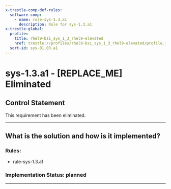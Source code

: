 ```yaml
---
x-trestle-comp-def-rules:
  software-comp:
    - name: rule-sys-1.3.a1
      description: Rule for sys-1.3.a1
x-trestle-global:
  profile:
    title: rhel9-bsi_sys_1_3_rhel9-elevated
    href: trestle://profiles/rhel9-bsi_sys_1_3_rhel9-elevated/profile.json
  sort-id: sys-01.03.a1
---
```


# sys-1.3.a1 - \[REPLACE_ME\] Eliminated

## Control Statement

This requirement has been eliminated.

______________________________________________________________________

## What is the solution and how is it implemented?

<!-- For implementation status enter one of: implemented, partial, planned, alternative, not-applicable -->

<!-- Note that the list of rules under ### Rules: is read-only and changes will not be captured after assembly to JSON -->

<!-- Add control implementation description here for control: sys-1.3.a1 -->

### Rules:

  - rule-sys-1.3.a1

### Implementation Status: planned

______________________________________________________________________
